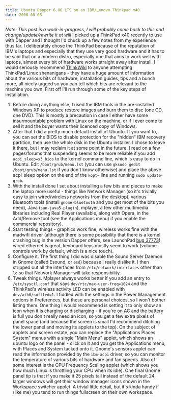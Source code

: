 ```yaml
---
title: Ubuntu Dapper 6.06 LTS on an IBM/Lenovo Thinkpad x40
date: 2006-08-08
---
```


*Note: This post is a work-in-progress, I will probably come back to this and change/update/rewrite it at will*
I picked up a ThinkPad x40 recently to use with Dapper and I thought I'd chuck up a few notes from my experience thus far. I deliberately chose the ThinkPad because of the reputation of IBM's laptops and especially that they use very good hardware and it has to be said that on a modern distro, especially one that aims to work well with laptops, almost every bit of hardware works straight away after install. I would seriously recommend [ThinkWiki](http://www.thinkwiki.org/) to anyone attempting ThinkPad/Linux shenanigans - they have a huge amount of information about the various bits of hardware, installation guides, tips and a bunch more, all nicely tagged so you can tell which bits are relevant to the machine you own.
First off I'll run through some of the key steps of installation.
1. Before doing anything else, I used the IBM tools in the pre-installed Windows XP to produce restore images and burn them to disc (one CD, one DVD). This is mostly a precaution in case I either have some insurmountable problem with Linux on the machine, or if I ever come to sell it and the buyer wants their licenced copy of Windows.
2. After that I did a pretty much default install of Ubuntu. If you want to, you can set the BIOS to disable protection for the "hidden" IBM recovery partition, then use the whole disk in the Ubuntu installer. I chose to leave it there, but I may reclaim it at some point in the future. I read on a few pages/forums that suspending seems to be more reliable if you add `acpi_sleep=s3_bios` to the kernel command line, which is easy to do in Ubuntu. Edit `/boot/grub/menu.lst` (you can use `gksudo gedit /boot/grub/menu.lst` if you don't know otherwise) and place the above acpi\_sleep option on the end of the `kopt=` line and running `sudo update-grub`.
3. With the install done I set about installing a few bits and pieces to make the laptop more useful - things like Network Manager (so it's trivially easy to join wired/wireless networks from the desktop), various Bluetooth tools (install `gnome-bluetooth` and you get most of the bits you need), Java (`sun-java5-plugin`), mplayer, a few other multimedia libraries including Real Player (available, along with Opera, in the Add/Remove tool (see the Applications menu) if you enable the commercial repository).
4. Start testing things - graphics work fine, wireless works fine with the madwifi driver (although there is some possibility that there is a kernel crashing bug in the version Dapper offers, see LaunchPad [bug 37773](https://launchpad.net/distros/ubuntu/+source/linux-restricted-modules-2.6.15/+bug/37773)), wired ethernet is great, keyboard keys mostly seem to work (volume controls work by default, which is a nice touch).
5. Configure it. The first thing I did was disable the Sound Server Daemon in Gnome (called Esound, or `esd`) because I really dislike it. I then stripped out all the interfaces from `/etc/network/interfaces` other than `lo` so that Network Manager will take responsibility.
6. Tweak things. Mplayer always works better if you add an entry to `/etc/sysctl.conf` that says `dev/rtc/max-user-freq=1024` and the ThinkPad's wireless activity LED can be enabled with `dev/ath0/softled=1`. I fiddled with the settings in the Power Management options in Preferences, but these are personal choices, so I won't bother listing them. One thing I would recommend is setting it to only show an icon when it is charging or discharging - if you're on AC and the battery is full you don't really need an icon, so you get a few extra pixels of panel space (and because the screen is small I'd recommend ditching the lower panel and moving its applets to the top). On the subject of applets and screen estate, you can replace the "Applications Places System" menus with a single "Main Menu" applet, which shows an ubuntu logo on the panel - click on it and you get the Applications menu, with Places and System tacked onto it. Gnome's sensors applet can read the information provided by the `ibm-acpi` driver, so you can monitor the temperature of various bits of hardware and fan speeds. Also of some interest is the CPU Frequency Scaling applet (which shows you how much Linux is throttling your CPU when its idle). One final Gnome panel tip is that if you make it 25 pixels tall instead of the default 24, larger windows will get their window manager icons shown in the Workspace switcher applet. A trivial little detail, but it's kinda handy if (like me) you tend to run things fullscreen on their own workspace.
